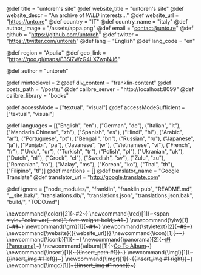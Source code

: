 <!--
Add here global page variables to use throughout your
website.
The website_* must be defined for the RSS to work
-->

@def title = "untoreh's site"
@def website_title = "untoreh's site"
@def website_descr = "An archive of _WILD_ interests..."
@def website_url = "https://unto.re"
@def country = "IT"
@def country_name = "italy"
@def author_image = "/assets/appa.png"
@def email = "contact@unto.re"
@def github = "https://github.com/untoreh"
@def twitter = "https://twitter.com/untoreh"
@def lang = "English"
@def lang_code = "en"

<!-- tag_page_path = "tags" -->

@def region = "Apulia"
@def geo_link = "https://goo.gl/maps/E3Si7WzG4LX7wpNJ6"

@def author = "untoreh"

@def mintoclevel = 2
@def div_content = "franklin-content"
@def posts_path = "/posts/"
@def calibre_server = "http://localhost:8099"
@def calibre_library = "books"

<!-- https://schema.org/accessMode -->

@def accessMode = ["textual", "visual"]
@def accessModeSufficient = ["textual", "visual"]
<!-- @def languages = [("English", "en"), ("Italian", "it")] -->
@def languages = [("English", "en"), ("German", "de"), ("Italian", "it"), ("Mandarin Chinese", "zh"), ("Spanish", "es"), ("Hindi", "hi"), ("Arabic", "ar"), ("Portuguese", "pt"), ("Bengali", "bn"), ("Russian", "ru"), ("Japanese", "ja"), ("Punjabi", "pa"), ("Javanese", "jw"), ("Vietnamese", "vi"), ("French", "fr"), ("Urdu", "ur"), ("Turkish", "tr"), ("Polish", "pl"), ("Ukranian", "uk"), ("Dutch", "nl"), ("Greek", "el"), ("Swedish", "sv"), ("Zulu", "zu"), ("Romanian", "ro"), ("Malay", "ms"), ("Korean", "ko"), ("Thai", "th"), ("Filipino", "tl")]
@def mentions = []
@def translator_name = "Google Translate"
@def translator_url = "http://google.translate.com"


<!--
Add here files or directories that should be ignored by Franklin, otherwise
these files might be copied and, if markdown, processed by Franklin which
you might not want. Indicate directories by ending the name with a `/`.
-->


@def ignore = ["node_modules/", "franklin", "franklin.pub", "README.md", "__site.bak/", "translations.db/", "translations.json", "translations.json.bak", "build/", "TODO.md"]

<!--
Add here global latex commands to use throughout your
pages. It can be math commands but does not need to be.
For instance:
* \newcommand{\phrase}{This is a long phrase to copy.}
-->

\newcommand{\color}[2]{~~~<span style="color:#1">#2</span>~~~}
\newcommand{\red}[1]{~~~<span style="color:var(--red)"; font-weight: bold;>#1</span>~~~}
\newcommand{\ylw}[1]{~~~<span style="color:var(--yellow); font-weight: bold;">#1</span>~~~}
\newcommand{\grn}[1]{~~~<span style="color:var(--green); font-weight: bold;">#1</span>~~~}
\newcommand{\styletext}[2]{~~~<span style="#1">#2</span>~~~}
\newcommand{\website}{{{website_url}}}
\newcommand{\icon}[1]{~~~<i class="fas #1 icon"></i>~~~}
\newcommand{\iconb}[1]{~~~<i class="fab #1 icon"></i>~~~}
\newcommand{\panorama}[2]{~~~<a href="#2" target="_blank">#1 (Panorama)</a>~~~}
\newcommand{\album}[1]{~~~<a href="#1" target="_blank">Go To Album</a>~~~}
\newcommand{\insert}[1]{~~~{{insert_path #1}}~~~}
\newcommand{\imgl}[1]{~~~{{insert_img #1 left}}~~~}
\newcommand{\imgr}[1]{~~~{{insert_img #1 right}}~~~}
\newcommand{\imgc}[1]{~~~{{insert_img #1 none}}~~~}
